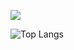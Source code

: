 

![](https://user-images.githubusercontent.com/121825645/217590190-170b660e-920a-4d39-9b25-0acc81dc8954.gif)


![Top Langs](https://github-readme-stats.vercel.app/api/top-langs/?username=minus-twelve&layout=compact)
